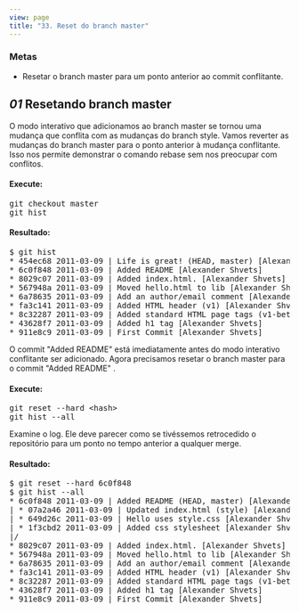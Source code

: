 ```yaml
---
view: page
title: "33. Reset do branch master"
---
```


<h3>Metas</h3>

<ul><li>Resetar o branch master para um ponto anterior ao commit conflitante.</li></ul>

<h2><em>01</em> Resetando branch master</h2>

<p> O modo interativo que adicionamos ao branch master se tornou uma mudan&ccedil;a que conflita com as mudan&ccedil;as do branch style. Vamos reverter as mudan&ccedil;as do branch master para o ponto anterior &agrave; mudan&ccedil;a conflitante. Isso nos permite demonstrar o comando rebase sem nos preocupar com conflitos.</p>

<h4 class="h4-pre">Execute:</h4>

<pre class="instructions">git checkout master
git hist</pre>

<h4 class="h4-pre">Resultado:</h4>

<pre class="sample">$ git hist
* 454ec68 2011-03-09 | Life is great! (HEAD, master) [Alexander Shvets]
* 6c0f848 2011-03-09 | Added README [Alexander Shvets]
* 8029c07 2011-03-09 | Added index.html. [Alexander Shvets]
* 567948a 2011-03-09 | Moved hello.html to lib [Alexander Shvets]
* 6a78635 2011-03-09 | Add an author/email comment [Alexander Shvets]
* fa3c141 2011-03-09 | Added HTML header (v1) [Alexander Shvets]
* 8c32287 2011-03-09 | Added standard HTML page tags (v1-beta) [Alexander Shvets]
* 43628f7 2011-03-09 | Added h1 tag [Alexander Shvets]
* 911e8c9 2011-03-09 | First Commit [Alexander Shvets]</pre>

<p>O commit "Added <span class="caps">README</span>" est&aacute; imediatamente antes do modo interativo conflitante ser adicionado. Agora precisamos resetar o branch master para o commit "Added <span class="caps">README</span>" .</p>
<h4 class="h4-pre">Execute:</h4>

<pre class="instructions">git reset --hard &lt;hash&gt;
git hist --all</pre>

<p>Examine o log. Ele deve parecer como se tiv&eacute;ssemos retrocedido o reposit&oacute;rio para um ponto no tempo anterior a qualquer merge.</p>

<h4 class="h4-pre">Resultado:</h4>

<pre class="sample">$ git reset --hard 6c0f848
$ git hist --all
* 6c0f848 2011-03-09 | Added README (HEAD, master) [Alexander Shvets]
| * 07a2a46 2011-03-09 | Updated index.html (style) [Alexander Shvets]
| * 649d26c 2011-03-09 | Hello uses style.css [Alexander Shvets]
| * 1f3cbd2 2011-03-09 | Added css stylesheet [Alexander Shvets]
|/  
* 8029c07 2011-03-09 | Added index.html. [Alexander Shvets]
* 567948a 2011-03-09 | Moved hello.html to lib [Alexander Shvets]
* 6a78635 2011-03-09 | Add an author/email comment [Alexander Shvets]
* fa3c141 2011-03-09 | Added HTML header (v1) [Alexander Shvets]
* 8c32287 2011-03-09 | Added standard HTML page tags (v1-beta) [Alexander Shvets]
* 43628f7 2011-03-09 | Added h1 tag [Alexander Shvets]
* 911e8c9 2011-03-09 | First Commit [Alexander Shvets]</pre>
